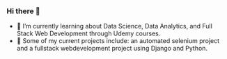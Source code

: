 ### Hi there 👋
- 🌱 I’m currently learning about Data Science, Data Analytics, and Full Stack Web Development through Udemy courses.
- 🔭 Some of my current projects include: an automated selenium project and a fullstack webdevelopment project using Django and Python.
<!--
**Hiebs915/Hiebs915** is a ✨ _special_ ✨ repository because its `README.md` (this file) appears on your GitHub profile.

Here are some ideas to get you started:

- 🔭 I’m currently working on ...
- 🌱 I’m currently learning ...
- 👯 I’m looking to collaborate on ...
- 🤔 I’m looking for help with ...
- 💬 Ask me about ...
- 📫 How to reach me: ...
- 😄 Pronouns: ...
- ⚡ Fun fact: ...
-->
